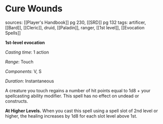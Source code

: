 # Cure Wounds
sources: [[Player's Handbook]] pg 230, [[SRD]] pg 132
tags: artificer, [[Bard]], [[Cleric]], druid, [[Paladin]], ranger, [[1st level]], [[Evocation Spells]]

**1st-level evocation**

*Casting time*: 1 action

*Range*: Touch

*Components*: V, S

*Duration*: Instantaneous

A creature you touch regains a number of hit points equal to 1d8 + your spellcasting ability modifier. This spell has no effect on undead or constructs.

**At Higher Levels.** When you cast this spell using a spell slot of 2nd level or higher, the healing increases by 1d8 for each slot level above 1st.
